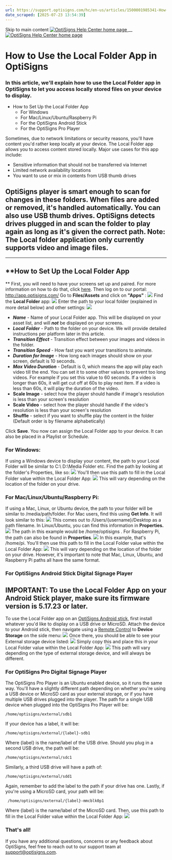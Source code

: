 ```yaml
---
url: https://support.optisigns.com/hc/en-us/articles/1500001985341-How-to-Use-the-Local-Folder-App-in-OptiSigns
date_scraped: [2025-07-23 13:54:39]
---
```


Skip to main content
[ ![OptiSigns Help Center home page](/hc/theming_assets/01HZKNYSEQ6GRC01C0J27PZ3RC) ](/hc/en-us "Home")
__
[ ![OptiSigns Help Center home page](/hc/theming_assets/01HZKNYSEQ6GRC01C0J27PZ3RC) ](/hc/en-us "Home")
#  How to Use the Local Folder App in OptiSigns 
### In this article, we'll explain how to use the Local Folder app in OptiSigns to let you access locally stored files on your device to display.
  * How to Set Up the Local Folder App
    * For Windows
    * For Mac/Linux/Ubuntu/Raspberry Pi
    * For the OptiSigns Android Stick
    * For the OptiSigns Pro Player


Sometimes, due to network limitations or security reasons, you'll have content you'd rather keep locally at your device. The Local Folder app allows you to access content stored locally.
Major use cases for this app include:
  * Sensitive information that should not be transferred via Internet
  * Limited network availability locations
  * You want to use or mix in contents from USB thumb drives


OptiSigns player is smart enough to scan for changes in these folders. When files are added or removed, it's handled automatically.
You can also use USB thumb drives. OptiSigns detects drives plugged in and scan the folder to play again as long as it's given the correct path.
**Note:** The Local folder application only currently supports video and image files.  
---  
* * *
## **How to Set Up the Local Folder App  
**
First, you will need to have your screens set up and paired. For more information on how to do that, click [here](https://www.optisigns.com/blog/how-to-set-up-digital-signs-with-optisigns-and-amazon-fire-tv).
Then log on to our portal: <http://app.optisigns.com/>
Go to **Files/Assets** and click on **"Apps"** :
[![](/hc/article_attachments/21882432568595)](/hc/article_attachments/21882432568595)
Find the **Local Folder** app:
[![](/hc/article_attachments/360102953613)](/hc/article_attachments/360102953613)
Enter the path to your local folder (explained in more detail below) and other settings:
[![](/hc/article_attachments/360100790274)](/hc/article_attachments/360100790274)
  * **_Name_** \- Name of your Local Folder app. This will be displayed on your asset list, and will _**not**_ be displayed on your screens.
  * **_Local Folder_** \- Path to the folder on your device. We will provide detailed instructions per platform later in this article.
  * **_Transition Effect_** \- Transition effect between your images and videos in the folder.
  * **_Transition Speed_** \- How fast you want your transitions to animate.
  * **_Duration for Image_** \- How long each images should show on your screen, default is 10 seconds.
  * **_Max Video Duration_** \- Default is 0, which means the app will play each video till the end. You can set it to some other values to prevent too long videos. For example if you set this value to 60 seconds. If a video is longer than 60s, it will get cut off at 60s to play next item. If a video is less than 60s, it will play the duration of the video.
  * **Scale Image** \- select how the player should handle if image's resolution is less than your screen's resolution
  * **Scale Video** \- select how the player should handle if the video's resolution is less than your screen's resolution
  * **Shuffle** \- select if you want to shuffle play the content in the folder (Default order is by filename alphabetically) 


Click **Save**.
You now can assign the Local Folder app to your device. It can also be placed in a Playlist or Schedule.
### For Windows:
If using a Windows device to display your content, the path to your Local Folder will be similar to C:\ D:\Media Folder etc. Find the path by looking at the folder's Properties, like so:
[![](/hc/article_attachments/33807447378707)](/hc/article_attachments/33807447378707)
You'll then use this path to fill in the Local Folder value within the Local Folder App:
[![](/hc/article_attachments/33807447390355)](/hc/article_attachments/33807447390355)
This will vary depending on the location of the folder on your drive.
### For Mac/Linux/Ubuntu/Raspberry Pi:
If using a Mac, Linux, or Ubuntu device, the path to your folder will be similar to /media/path/folder.
For Mac users, find this using **Get Info**. It will look similar to this:
[![](/hc/article_attachments/33807447394067)](/hc/article_attachments/33807447394067)
This comes out to /Users/{username}/Desktop as a path filename.
In Linux/Ubuntu, you can find this information in **Properties.**
[![](/hc/article_attachments/33807672236819)](/hc/article_attachments/33807672236819)
The path in this example would be /home/optisigns .
For Raspberry Pi, the path can also be found in **Properties**.
[![](/hc/article_attachments/33807431768339)](/hc/article_attachments/33807431768339)
In this example, that's /home/pi.
You'll then use this path to fill in the Local Folder value within the Local Folder App:
[![](/hc/article_attachments/33807431781907)](/hc/article_attachments/33807431781907)
This will vary depending on the location of the folder on your drive. However, it's important to note that Mac, Linux, Ubuntu, and Raspberry Pi paths all have the same format.
### For OptiSigns Android Stick Digital Signage Player
**IMPORTANT:** To use the Local Folder App on your Android Stick player, make sure its firmware version is 5.17.23 or later.  
---  
To use the Local Folder app on an [OptiSigns Android stick](https://shop.optisigns.com/products/optisigns-android-stick-player-2), first install whatever you'd like to display on a USB drive or MicroSD. Attach the device to your Android stick, then navigate using a [Remote Control](https://support.optisigns.com/hc/en-us/articles/30304278652563-How-to-Use-the-Mobile-App-for-Remote-Control) to **Device Storage** on the side menu:
[![](/hc/article_attachments/33807431790995)](/hc/article_attachments/33807431790995)
Once there, you should be able to see your External storage device listed:
[![](/hc/article_attachments/33807431795347)](/hc/article_attachments/33807431795347)
Simply copy this and place this in your Local Folder value within the Local Folder App:
[![](/hc/article_attachments/33807447423763)](/hc/article_attachments/33807447423763)
This path will vary depending on the type of external storage device, and will always be different.
### For OptiSigns Pro Digital Signage Player
The OptiSigns Pro Player is an Ubuntu enabled device, so it runs the same way. You'll have a slightly different path depending on whether you're using a USB device or MicroSD card as your external storage, or if you have multiple USB drives plugged into the player.
The path for a single USB device when plugged into the OptiSigns Pro Player will be:
    
    /home/optisigns/external/sdb1
If your device has a label, it will be:
    
    /home/optisigns/external/{label}-sdb1
Where {label} is the name/label of the USB drive.
Should you plug in a second USB drive, the path will be:
    
    /home/optisigns/external/sdc1
Similarly, a third USB drive will have a path of:
    
    /home/optisigns/external/sdd1
Again, remember to add the label to the path if your drive has one.
Lastly, if you're using a MicroSD card, your path will be:
    
     /home/optisigns/external/{label}-mmcblk0p1
Where {label} is the name/label of the MicroSD card.
Then, use this path to fill in the Local Folder value within the Local Folder App:
[![](/hc/article_attachments/33807447426963)](/hc/article_attachments/33807447426963)
### **That's all!**
If you have any additional questions, concerns or any feedback about OptiSigns, feel free to reach out to our support team at [support@optisigns.com](mailto:support@optisigns.com).
